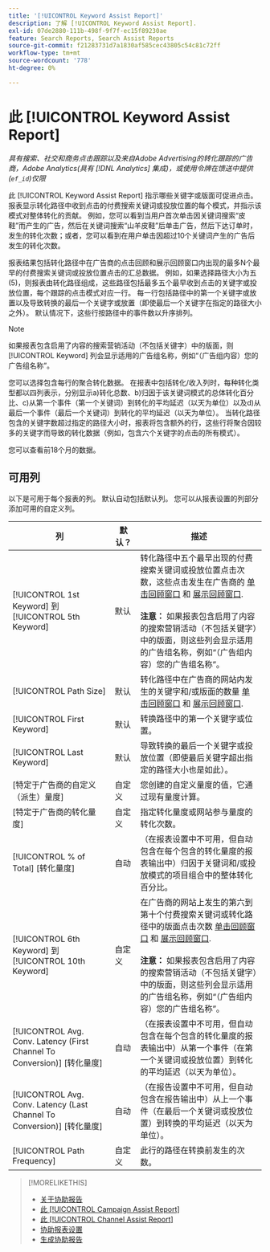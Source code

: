 ```yaml
---
title: '[!UICONTROL Keyword Assist Report]'
description: 了解 [!UICONTROL Keyword Assist Report].
exl-id: 07de2880-111b-498f-9f7f-ec15f89230ae
feature: Search Reports, Search Assist Reports
source-git-commit: f21283731d7a1830af585cec43805c54c81c72ff
workflow-type: tm+mt
source-wordcount: '778'
ht-degree: 0%

---
```


# 此 [!UICONTROL Keyword Assist Report]

*具有搜索、社交和商务点击跟踪以及来自Adobe Advertising的转化跟踪的广告商，Adobe Analytics(具有 [!DNL Analytics] 集成)，或使用令牌在馈送中提供(`ef_id`)仅限*

此 [!UICONTROL Keyword Assist Report] 指示哪些关键字或版面可促进点击。 报表显示转化路径中收到点击的付费搜索关键词或投放位置的每个模式，并指示该模式对整体转化的贡献。 例如，您可以看到当用户首次单击因关键词搜索“皮鞋”而产生的广告，然后在关键词搜索“山羊皮鞋”后单击广告，然后下达订单时，发生的转化次数；或者，您可以看到在用户单击因超过10个关键词产生的广告后发生的转化次数。

报表结果包括转化路径中在广告商的点击回顾和展示回顾窗口内出现的最多N个最早的付费搜索关键词或投放位置点击的汇总数据。 例如，如果选择路径大小为五(5)，则报表由转化路径组成，这些路径包括最多五个最早收到点击的关键字或投放位置，每个跟踪的点击模式对应一行。 每一行包括路径中的第一个关键字或放置以及导致转换的最后一个关键字或放置（即使最后一个关键字在指定的路径大小之外）。 默认情况下，这些行按路径中的事件数以升序排列。

>[!NOTE]
>
>如果报表包含启用了内容的搜索营销活动（不包括关键字）中的版面，则 [!UICONTROL Keyword] 列会显示适用的广告组名称，例如“（广告组内容）您的广告组名称”。

您可以选择包含每行的聚合转化数据。 在报表中包括转化/收入列时，每种转化类型都以四列表示，分别显示a)转化总数、b)归因于该关键词模式的总体转化百分比、c)从第一个事件（第一个关键词）到转化的平均延迟（以天为单位）以及d)从最后一个事件（最后一个关键词）到转化的平均延迟（以天为单位）。 当转化路径包含的关键字数超过指定的路径大小时，报表将包含额外的行，这些行将聚合因较多的关键字而导致的转化数据（例如，包含六个关键字的点击的所有模式）。

您可以查看前18个月的数据。

## 可用列

以下是可用于每个报表的列。 默认自动包括默认列。 您可以从报表设置的列部分添加可用的自定义列。

| 列 | 默认？ | 描述 |
| ---- | ---- | ---- |
| [!UICONTROL 1st Keyword] 到 [!UICONTROL 5th Keyword] | 默认 | 转化路径中五个最早出现的付费搜索关键词或投放位置点击次数，这些点击发生在广告商的 [单击回顾窗口](/help/search-social-commerce/glossary.md#c-d) 和 [展示回顾窗口](/help/search-social-commerce/glossary.md#i-j).<br><br><b>注意：</b> 如果报表包含启用了内容的搜索营销活动（不包括关键字）中的版面，则这些列会显示适用的广告组名称，例如“（广告组内容）您的广告组名称”。 |
| [!UICONTROL Path Size] | 默认 | 转化路径中在广告商的网站内发生的关键字和/或版面的数量 [单击回顾窗口](/help/search-social-commerce/glossary.md#c-d) 和 [展示回顾窗口](/help/search-social-commerce/glossary.md#i-j). |
| [!UICONTROL First Keyword] | 默认 | 转换路径中的第一个关键字或位置。 |
| [!UICONTROL Last Keyword] | 默认 | 导致转换的最后一个关键字或投放位置（即使最后关键字超出指定的路径大小也是如此）。 |
| \[特定于广告商的自定义（派生）量度\] | 自定义 | 您创建的自定义量度的值，它通过现有量度计算。 |
| \[特定于广告商的转化量度\] | 自定义 | 指定转化量度或网站参与量度的转化次数。 |
| [!UICONTROL % of Total] \[转化量度\] | 自动 | （在报表设置中不可用，但自动包含在每个包含的转化量度的报表输出中）归因于关键词和/或投放模式的项目组合中的整体转化百分比。 |
| [!UICONTROL 6th Keyword] 到 [!UICONTROL 10th Keyword] | 自定义 | 在广告商的网站上发生的第六到第十个付费搜索关键词或转化路径中的版面点击次数 [单击回顾窗口](/help/search-social-commerce/glossary.md#c-d) 和 [展示回顾窗口](/help/search-social-commerce/glossary.md#i-j).<br><br><b>注意：</b> 如果报表包含启用了内容的搜索营销活动（不包括关键字）中的版面，则这些列会显示适用的广告组名称，例如“（广告组内容）您的广告组名称”。 |
| [!UICONTROL Avg. Conv. Latency (First Channel To Conversion)] \[转化量度\] | 自动 | （在报表设置中不可用，但自动包含在每个包含的转化量度的报表输出中）从第一个事件（在第一个关键词或投放位置）到转化的平均延迟（以天为单位）。 |
| [!UICONTROL Avg. Conv. Latency (Last Channel To Conversion)] \[转化量度\] | 自动 | （在报告设置中不可用，但自动包含在报告输出中）从上一个事件（在最后一个关键词或投放位置）到转换的平均延迟（以天为单位）。 |
| [!UICONTROL Path Frequency] | 自定义 | 此行的路径在转换前发生的次数。 |

>[!MORELIKETHIS]
>
>* [关于协助报告](assist-report-about.md)
>* [此 [!UICONTROL Campaign Assist Report]](campaign-assist-report.md)
>* [此 [!UICONTROL Channel Assist Report]](channel-assist-report.md)
>* [协助报表设置](assist-report-settings.md)
>* [生成协助报告](assist-report-generate.md)

